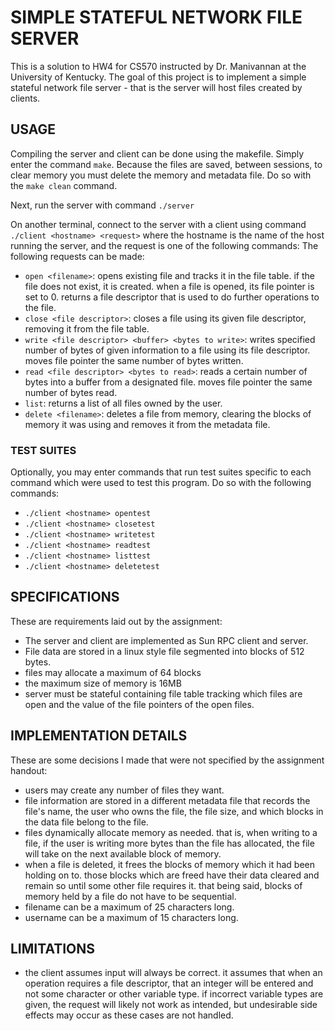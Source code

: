 # SIMPLE STATEFUL NETWORK FILE SERVER
This is a solution to HW4 for CS570 instructed by Dr. Manivannan at the University of Kentucky.
The goal of this project is to implement a simple stateful network file server - that is the server will host files created by clients.
## USAGE
Compiling the server and client can be done using the makefile. Simply enter the command `make`.
Because the files are saved, between sessions, to clear memory you must delete the memory and metadata file. Do so with the `make clean` command.

Next, run the server with command `./server`

On another terminal, connect to the server with a client using command `./client <hostname> <request>` where the hostname is the name of the host running the server, and the request is one of the following commands:
The following requests can be made:
- `open <filename>`: opens existing file and tracks it in the file table. if the file does not exist, it is created. when a file is opened, its file pointer is set to 0. returns a file descriptor that is used to do further operations to the file.
- `close <file descriptor>`: closes a file using its given file descriptor, removing it from the file table.
- `write <file descriptor> <buffer> <bytes to write>`: writes specified number of bytes of given information to a file using its file descriptor. moves file pointer the same number of bytes written.
- `read <file descriptor> <bytes to read>`: reads a certain number of bytes into a buffer from a designated file. moves file pointer the same number of bytes read.
- `list`: returns a list of all files owned by the user.
- `delete <filename>`: deletes a file from memory, clearing the blocks of memory it was using and removes it from the metadata file.

### TEST SUITES
Optionally, you may enter commands that run test suites specific to each command which were used to test this program.
Do so with the following commands:
- `./client <hostname> opentest`
- `./client <hostname> closetest`
- `./client <hostname> writetest`
- `./client <hostname> readtest`
- `./client <hostname> listtest`
- `./client <hostname> deletetest`

## SPECIFICATIONS
These are requirements laid out by the assignment:
- The server and client are implemented as Sun RPC client and server.
- File data are stored in a linux style file segmented into blocks of 512 bytes.
- files may allocate a maximum of 64 blocks
- the maximum size of memory is 16MB
- server must be stateful containing file table tracking which files are open and the value of the file pointers of the open files.
## IMPLEMENTATION DETAILS
These are some decisions I made that were not specified by the assignment handout:
- users may create any number of files they want.
- file information are stored in a different metadata file that records the file's name, the user who owns the file, the file size, and which blocks in the data file belong to the file.
- files dynamically allocate memory as needed. that is, when writing to a file, if the user is writing more bytes than the file has allocated, the file will take on the next available block of memory.
- when a file is deleted, it frees the blocks of memory which it had been holding on to. those blocks which are freed have their data cleared and remain so until some other file requires it. that being said, blocks of memory held by a file do not have to be sequential.
- filename can be a maximum of 25 characters long.
- username can be a maximum of 15 characters long.

## LIMITATIONS
- the client assumes input will always be correct. it assumes that when an operation requires a file descriptor, that an integer will be entered and not some character or other variable type. if incorrect variable types are given, the request will likely not work as intended, but undesirable side effects may occur as these cases are not handled.
